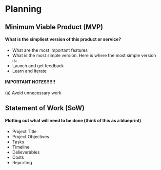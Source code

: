 # Planning 

## Minimum Viable Product (MVP)
#### What is the simpliest version of this product or service?
- What are the most important features
- What is the most simple version. Here is where the most simple version is:
- Launch and get feedback
- Learn and iterate

#### IMPORTANT NOTES!!!!!! 
(a) Avoid unnecessary work 

## Statement of Work (SoW)
#### Plotting out what will need to be done (think of this as a blueprint) 
- Project Title
- Project Objectives
- Tasks
- Timeline
- Delieverables
- Costs
- Reporting
